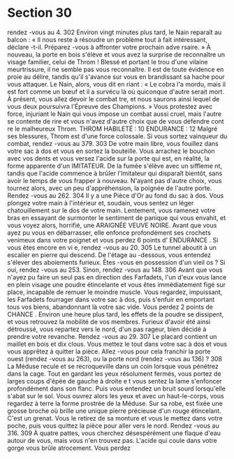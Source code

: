 # Section 30

rendez -vous au 4.
302
Environ vingt minutes plus tard, le Nain reparaît au balcon  : « Il nous reste à résoudre un
problème tout à fait intéressant, déclare -t-il. Préparez -vous à affronter votre prochain
adve rsaire.  » À nouveau, la porte en bois s'élève et vous avez la surprise de reconnaître
un visage familier, celui de Throm  ! Blessé et portant le trou d'une vilaine meurtrissure, il
ne semble pas vous reconnaître. Il est de toute évidence en proie au délire,  tandis qu'il
s'avance sur vous en brandissant sa hache pour vous attaquer. Le Nain, alors, vous dit en
riant : « Le cobra l'a mordu, mais il est fort comme un bœuf et il a survécu là où
quiconque d'autre serait mort. À présent, vous allez devoir le combat tre, et nous saurons
ainsi lequel de vous deux poursuivra l'Épreuve des Champions.  » Vous protestez avec
force, injuriant le Nain qui vous impose un combat aussi cruel, mais l'autre se contente de
rire et vous n'avez d'autre choix que de vous défendre cont re le malheureux Throm.
THROM
HABILETÉ  : 10 ENDURANCE  : 12
Malgré ses blessures, Throm est d'une force colossale. Si vous sortez vainqueur du
combat, rendez -vous au 379.
303
De votre main libre, vous fouillez dans votre sac à dos et vous en sortez la bouteille.
Vous arrachez le bouchon avec vos dents et vous versez l'acide sur la porte qui est, en
réalité, la forme apparente d'un IMITATEUR. De la fumée s'élève avec un siffleme nt,
tandis que l'acide commence à brûler l'Imitateur qui disparaît bientôt, sans avoir le temps
de vous frapper à nouveau. N'ayant pas d'autre choix, vous tournez alors, avec un peu
d'appréhension, la poignée de l'autre porte. Rendez -vous au 262.
304
Il y a une Pièce d'Or au fond du sac à dos. Vous plongez votre main à l'intérieur et,
soudain, vous sentez un léger chatouillement sur le dos de votre main. Lentement, vous
ramenez votre bras en essayant de surmonter le sentiment de panique qui vous envahit, et
vous voyez alors, horrifié, une ARAIGNÉE VEUVE NOIRE. Avant que vous ayez pu
vous en débarrasser, elle enfonce profondément ses crochets venimeux dans votre poignet
et vous perdez 6 points d' ENDURANCE . Si vous êtes encore en vi e, rendez -vous au 20.
305
Le tunnel aboutit à un escalier en pierre qui descend. De l'étage au -dessous, vous
entendez s'élever des aboiements furieux. Êtes -vous en possession d'un vieil os  ? Si oui,
rendez -vous au 253. Sinon, rendez -vous au 148.
306
Avant que vous n'ayez pu faire un seul pas en direction des Farfadets, l'un d'eux vous
lance en plein visage une poudre étincelante et vous êtes immédiatement figé sur place,
incapable de remuer le moindre muscle. Vous regardez, impuissant, les Farfadets
fourrager dans votre sac à dos, puis s'enfuir en emportant tous vos biens, abandonnant là
votre sac vide. Vous perdez 2 points de CHANCE . Environ une heure plus tard, les effets de
la poudre se dissipent, et vous retrouvez la mobilité de vos membres. Furieux d'avoir été
ainsi détroussé, vous repartez vers le nord, d'un pas rageur, bien décidé à prendre votre
revanche. Rendez -vous au 29.
307
Le placard contient un maillet en bois et dix clous. Vous mettez le tout dans votre sac à
dos et vous vous apprêtez à quitter la pièce. Allez -vous pour cela franchir la porte ouest
(rendez -vous au 263), ou la porte nord (rendez -vous au 136) ?
308
La Méduse recule et se recroqueville dans un coin lorsque vous pénétrez dans la cage.
Tout en gardant les yeux résolument fermés, vous portez de larges coups d'épée de
gauche à droite e t vous sentez la lame s'enfoncer profondément dans son flanc. Puis vous
entendez un bruit sourd lorsqu'elle s'abat sur le sol. Vous ouvrez alors les yeux et avec un
haut-le-corps, vous regardez à terre la forme prostrée de la Méduse. Sur sa robe, est fixée
une grosse broche où brille une unique pierre précieuse d'un rouge étincelant. C'est un
grenat. Vous le retirez de sa monture et vous le mettez dans votre poche, puis vous
quittez la pièce pour aller vers le nord. Rendez -vous au 316.
309
À quatre pattes, vous cherchez désespérément une flaque d'eau autour de vous, mais vous
n'en trouvez pas. L'acide qui coule dans votre gorge vous brûle atrocement. Vous perdez
